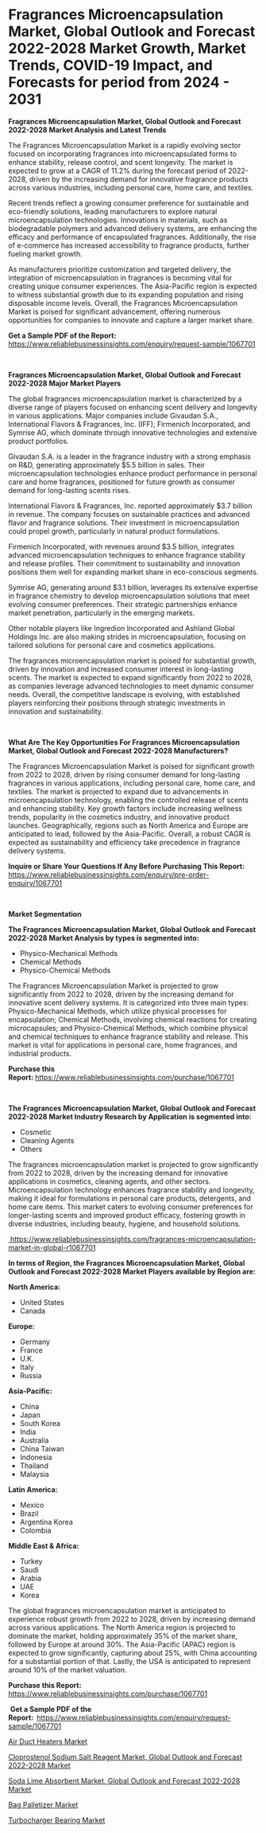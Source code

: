<p><h1>Fragrances Microencapsulation Market, Global Outlook and Forecast 2022-2028 Market Growth, Market Trends, COVID-19 Impact, and Forecasts for period from 2024 - 2031</h1></p><p><strong>Fragrances Microencapsulation Market, Global Outlook and Forecast 2022-2028 Market Analysis and Latest Trends</strong></p>
<p><p>The Fragrances Microencapsulation Market is a rapidly evolving sector focused on incorporating fragrances into microencapsulated forms to enhance stability, release control, and scent longevity. The market is expected to grow at a CAGR of 11.2% during the forecast period of 2022-2028, driven by the increasing demand for innovative fragrance products across various industries, including personal care, home care, and textiles.</p><p>Recent trends reflect a growing consumer preference for sustainable and eco-friendly solutions, leading manufacturers to explore natural microencapsulation technologies. Innovations in materials, such as biodegradable polymers and advanced delivery systems, are enhancing the efficacy and performance of encapsulated fragrances. Additionally, the rise of e-commerce has increased accessibility to fragrance products, further fueling market growth.</p><p>As manufacturers prioritize customization and targeted delivery, the integration of microencapsulation in fragrances is becoming vital for creating unique consumer experiences. The Asia-Pacific region is expected to witness substantial growth due to its expanding population and rising disposable income levels. Overall, the Fragrances Microencapsulation Market is poised for significant advancement, offering numerous opportunities for companies to innovate and capture a larger market share.</p></p>
<p><strong>Get a Sample PDF of the Report:&nbsp;</strong> <a href="https://www.reliablebusinessinsights.com/enquiry/request-sample/1067701?utm_campaign=41&utm_medium=2&utm_source=Github&utm_content=ia&utm_term=17112024&utm_id=fragrances-microencapsulation-market-global-outlook-and-forecast-2022-2028">https://www.reliablebusinessinsights.com/enquiry/request-sample/1067701</a></p>
<p>&nbsp;</p>
<p><strong>Fragrances Microencapsulation Market, Global Outlook and Forecast 2022-2028 Major Market Players</strong></p>
<p><p>The global fragrances microencapsulation market is characterized by a diverse range of players focused on enhancing scent delivery and longevity in various applications. Major companies include Givaudan S.A., International Flavors & Fragrances, Inc. (IFF), Firmenich Incorporated, and Symrise AG, which dominate through innovative technologies and extensive product portfolios.</p><p>Givaudan S.A. is a leader in the fragrance industry with a strong emphasis on R&D, generating approximately $5.5 billion in sales. Their microencapsulation technologies enhance product performance in personal care and home fragrances, positioned for future growth as consumer demand for long-lasting scents rises.</p><p>International Flavors & Fragrances, Inc. reported approximately $3.7 billion in revenue. The company focuses on sustainable practices and advanced flavor and fragrance solutions. Their investment in microencapsulation could propel growth, particularly in natural product formulations.</p><p>Firmenich Incorporated, with revenues around $3.5 billion, integrates advanced microencapsulation techniques to enhance fragrance stability and release profiles. Their commitment to sustainability and innovation positions them well for expanding market share in eco-conscious segments.</p><p>Symrise AG, generating around $3.1 billion, leverages its extensive expertise in fragrance chemistry to develop microencapsulation solutions that meet evolving consumer preferences. Their strategic partnerships enhance market penetration, particularly in the emerging markets.</p><p>Other notable players like Ingredion Incorporated and Ashland Global Holdings Inc. are also making strides in microencapsulation, focusing on tailored solutions for personal care and cosmetics applications.</p><p>The fragrances microencapsulation market is poised for substantial growth, driven by innovation and increased consumer interest in long-lasting scents. The market is expected to expand significantly from 2022 to 2028, as companies leverage advanced technologies to meet dynamic consumer needs. Overall, the competitive landscape is evolving, with established players reinforcing their positions through strategic investments in innovation and sustainability.</p></p>
<p>&nbsp;</p>
<p><strong>What Are The Key Opportunities For Fragrances Microencapsulation Market, Global Outlook and Forecast 2022-2028 Manufacturers?</strong></p>
<p><p>The Fragrances Microencapsulation Market is poised for significant growth from 2022 to 2028, driven by rising consumer demand for long-lasting fragrances in various applications, including personal care, home care, and textiles. The market is projected to expand due to advancements in microencapsulation technology, enabling the controlled release of scents and enhancing stability. Key growth factors include increasing wellness trends, popularity in the cosmetics industry, and innovative product launches. Geographically, regions such as North America and Europe are anticipated to lead, followed by the Asia-Pacific. Overall, a robust CAGR is expected as sustainability and efficiency take precedence in fragrance delivery systems.</p></p>
<p><strong>Inquire or Share Your Questions If Any Before Purchasing This Report:</strong> <a href="https://www.reliablebusinessinsights.com/enquiry/pre-order-enquiry/1067701?utm_campaign=41&utm_medium=2&utm_source=Github&utm_content=ia&utm_term=17112024&utm_id=fragrances-microencapsulation-market-global-outlook-and-forecast-2022-2028">https://www.reliablebusinessinsights.com/enquiry/pre-order-enquiry/1067701</a></p>
<p>&nbsp;</p>
<p><strong>Market Segmentation</strong></p>
<p><strong>The Fragrances Microencapsulation Market, Global Outlook and Forecast 2022-2028 Market Analysis by types is segmented into:</strong></p>
<p><ul><li>Physico-Mechanical Methods</li><li>Chemical Methods</li><li>Physico-Chemical Methods</li></ul></p>
<p><p>The Fragrances Microencapsulation Market is projected to grow significantly from 2022 to 2028, driven by the increasing demand for innovative scent delivery systems. It is categorized into three main types: Physico-Mechanical Methods, which utilize physical processes for encapsulation; Chemical Methods, involving chemical reactions for creating microcapsules; and Physico-Chemical Methods, which combine physical and chemical techniques to enhance fragrance stability and release. This market is vital for applications in personal care, home fragrances, and industrial products.</p></p>
<p><strong>Purchase this Report:&nbsp;</strong><a href="https://www.reliablebusinessinsights.com/purchase/1067701?utm_campaign=41&utm_medium=2&utm_source=Github&utm_content=ia&utm_term=17112024&utm_id=fragrances-microencapsulation-market-global-outlook-and-forecast-2022-2028">https://www.reliablebusinessinsights.com/purchase/1067701</a></p>
<p>&nbsp;</p>
<p><strong>The Fragrances Microencapsulation Market, Global Outlook and Forecast 2022-2028 Market Industry Research by Application is segmented into:</strong></p>
<p><ul><li>Cosmetic</li><li>Cleaning Agents</li><li>Others</li></ul></p>
<p><p>The fragrances microencapsulation market is projected to grow significantly from 2022 to 2028, driven by the increasing demand for innovative applications in cosmetics, cleaning agents, and other sectors. Microencapsulation technology enhances fragrance stability and longevity, making it ideal for formulations in personal care products, detergents, and home care items. This market caters to evolving consumer preferences for longer-lasting scents and improved product efficacy, fostering growth in diverse industries, including beauty, hygiene, and household solutions.</p></p>
<p><a href="https://www.reliablebusinessinsights.com/fragrances-microencapsulation-market-in-global-r1067701?utm_campaign=41&utm_medium=2&utm_source=Github&utm_content=ia&utm_term=17112024&utm_id=fragrances-microencapsulation-market-global-outlook-and-forecast-2022-2028">&nbsp;https://www.reliablebusinessinsights.com/fragrances-microencapsulation-market-in-global-r1067701</a></p>
<p><strong>In terms of Region, the Fragrances Microencapsulation Market, Global Outlook and Forecast 2022-2028 Market Players available by Region are:</strong></p>
<p>
    <p> <strong> North America: </strong>
        <ul>
            <li>United States</li>
            <li>Canada</li>
        </ul>
        </p> 
    <p> <strong> Europe: </strong>
        <ul>
            <li>Germany</li>
            <li>France</li>
            <li>U.K.</li>
            <li>Italy</li>
            <li>Russia</li>
        </ul>
        </p> 
    <p> <strong> Asia-Pacific: </strong>
        <ul>
            <li>China</li>
            <li>Japan</li>
            <li>South Korea</li>
            <li>India</li>
            <li>Australia</li>
            <li>China Taiwan</li>
            <li>Indonesia</li>
            <li>Thailand</li>
            <li>Malaysia</li>
        </ul>
        </p> 
    <p> <strong> Latin America: </strong>
        <ul>
            <li>Mexico</li>
            <li>Brazil</li>
            <li>Argentina Korea</li>
            <li>Colombia</li>
        </ul>
        </p> 
    <p> <strong> Middle East & Africa: </strong>
        <ul>
            <li>Turkey</li>
            <li>Saudi</li>
            <li>Arabia</li>
            <li>UAE</li>
            <li>Korea</li>
        </ul>
    </p>
    </p>
<p><p>The global fragrances microencapsulation market is anticipated to experience robust growth from 2022 to 2028, driven by increasing demand across various applications. The North America region is projected to dominate the market, holding approximately 35% of the market share, followed by Europe at around 30%. The Asia-Pacific (APAC) region is expected to grow significantly, capturing about 25%, with China accounting for a substantial portion of that. Lastly, the USA is anticipated to represent around 10% of the market valuation.</p></p>
<p><strong>Purchase this Report: </strong><a href="https://www.reliablebusinessinsights.com/purchase/1067701?utm_campaign=41&utm_medium=2&utm_source=Github&utm_content=ia&utm_term=17112024&utm_id=fragrances-microencapsulation-market-global-outlook-and-forecast-2022-2028">https://www.reliablebusinessinsights.com/purchase/1067701</a></p>
<p>&nbsp;<strong>Get a Sample PDF of the Report:&nbsp;&nbsp;</strong><a href="https://www.reliablebusinessinsights.com/enquiry/request-sample/1067701?utm_campaign=41&utm_medium=2&utm_source=Github&utm_content=ia&utm_term=17112024&utm_id=fragrances-microencapsulation-market-global-outlook-and-forecast-2022-2028">https://www.reliablebusinessinsights.com/enquiry/request-sample/1067701</a></p>
<p><strong></strong></p>
<p><p><a href="https://issuu.com/reportprime-2/docs/air-duct-heaters-market-size-2030.p_1f4279f3aeb7e9?utm_campaign=41&utm_medium=2&utm_source=Github&utm_content=ia&utm_term=17112024&utm_id=fragrances-microencapsulation-market-global-outlook-and-forecast-2022-2028">Air Duct Heaters Market</a></p><p><a href="https://github.com/nicoletavirag/Market-Research-Report-List-5/blob/main/cloprostenol-sodium-salt-reagent-market-global-outlook-and-forecast-2022-2028-market.md?utm_campaign=41&utm_medium=2&utm_source=Github&utm_content=ia&utm_term=17112024&utm_id=fragrances-microencapsulation-market-global-outlook-and-forecast-2022-2028">Cloprostenol Sodium Salt Reagent Market, Global Outlook and Forecast 2022-2028 Market</a></p><p><a href="https://github.com/RunaHaque64/Market-Research-Report-List-1/blob/main/soda-lime-absorbent-market-global-outlook-and-forecast-2022-2028-market.md?utm_campaign=41&utm_medium=2&utm_source=Github&utm_content=ia&utm_term=17112024&utm_id=fragrances-microencapsulation-market-global-outlook-and-forecast-2022-2028">Soda Lime Absorbent Market, Global Outlook and Forecast 2022-2028 Market</a></p><p><a href="https://www.linkedin.com/pulse/global-perspectives-bag-palletizer-market-trends-challenges-tefue?utm_campaign=41&utm_medium=2&utm_source=Github&utm_content=ia&utm_term=17112024&utm_id=fragrances-microencapsulation-market-global-outlook-and-forecast-2022-2028">Bag Palletizer Market</a></p><p><a href="https://www.linkedin.com/pulse/insights-turbocharger-bearing-industry-market-financial-enipe?utm_campaign=41&utm_medium=2&utm_source=Github&utm_content=ia&utm_term=17112024&utm_id=fragrances-microencapsulation-market-global-outlook-and-forecast-2022-2028">Turbocharger Bearing Market</a></p></p>